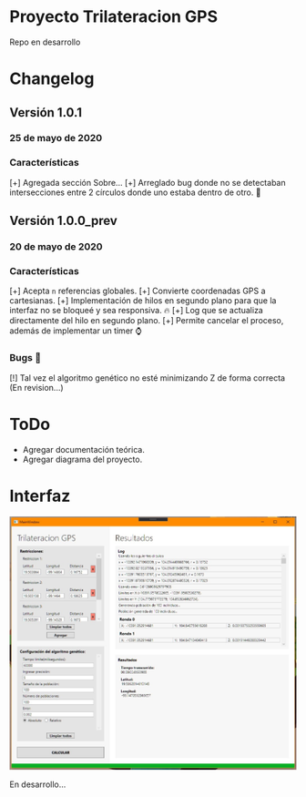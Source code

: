 # Proyecto Trilateracion GPS
Repo en desarrollo
# Changelog
## Versión 1.0.1
### 25 de mayo de 2020
### Características
[+] Agregada sección Sobre...
[+] Arreglado bug donde no se detectaban intersecciones entre 2 círculos donde uno estaba dentro de otro. :bug:

## Versión 1.0.0_prev
### 20 de mayo de 2020
### Características
[+] Acepta `n` referencias globales.
[+] Convierte coordenadas GPS a cartesianas.
[+] Implementación de hilos en segundo plano para que la interfaz no se bloqueé y sea responsiva. :fire:
[+] Log que se actualiza directamente del hilo en segundo plano.
[+] Permite cancelar el proceso, además de implementar un timer :watch:
### Bugs :bug:
[!] Tal vez el algoritmo genético no esté minimizando Z de forma correcta (En revision...)

# ToDo
- Agregar documentación teórica.
- Agregar diagrama del proyecto.

# Interfaz
![mainui01](docs/images/mainui01.jpg)

En desarrollo...